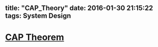 title: "CAP_Theory"
date: 2016-01-30 21:15:22
tags: System Design
---
# [CAP Theorem](http://ksat.me/a-plain-english-introduction-to-cap-theorem/)



